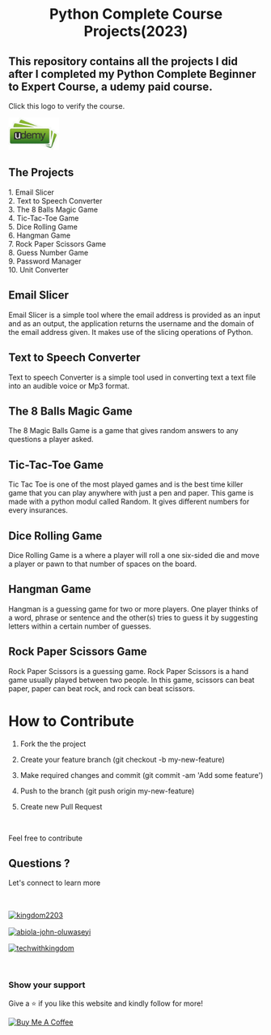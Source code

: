 ﻿<center><h1>Python Complete Course Projects(2023)</h1></center>
<h2>This repository contains all the projects I did after I completed my Python Complete Beginner to Expert Course, a udemy paid course.</h2>

<p>Click this logo to verify the course.</p><a href="https://www.udemy.com/share/101z5i3@oZtwAOAb3QsjtrSIEhSmvK9neTa1WUxyJ2OUSf76lSf_t1G02janwNaF8ATi_rjSuA==/"><img width= 100 src="udemy.png" alt="Python Complete Beginner to Expert Course"></a>

<h2>The Projects</h2>
1. Email Slicer<br>
2. Text to Speech Converter<br>
3. The 8 Balls Magic Game<br>
4. Tic-Tac-Toe Game<br>
5. Dice Rolling Game<br>
6. Hangman Game<br>
7. Rock Paper Scissors Game<br>
8. Guess Number Game<br>
9. Password Manager<br>
10. Unit Converter<br>

<h2>Email Slicer</h2> 
<p>Email Slicer is a simple tool where the email address is provided as an input and as an output, the application returns the username and the domain of the email address given. It makes use of the slicing operations of Python.</p>

<h2>Text to Speech Converter</h2>
<p>Text to speech Converter is a simple tool used in converting text a text file into an audible voice or Mp3 format.</p>

<h2>The 8 Balls Magic Game</h2>
<p>The 8 Magic Balls Game is a game that gives random answers to any questions a player asked. </p>
<h2>Tic-Tac-Toe Game</h2>
<p>Tic Tac Toe is one of the most played games and is the best time killer game that you can play anywhere with just a pen and paper. This game is made with a python modul called Random. It gives different numbers for every insurances.</p>

<h2>Dice Rolling Game</h2>
<p>Dice Rolling Game is a where a player will roll a one six-sided die and move a player or pawn to that number of spaces on the board. </p>

<h2>Hangman Game</h2>
<p>Hangman is a guessing game for two or more players. One player thinks of a word, phrase or sentence and the other(s) tries to guess it by suggesting letters within a certain number of guesses.</p>

<h2>Rock Paper Scissors Game</h2>
<p>Rock Paper Scissors is a guessing game. Rock Paper Scissors is a hand game usually played between two people. In this game, scissors can beat paper, paper can beat rock, and rock can beat scissors.</p>

<h1>How to Contribute</h1>

<p>

1. Fork the the project<br>

2. Create your feature branch (git checkout -b my-new-feature)<br>

3. Make required changes and commit (git commit -am 'Add some feature')<br>

4. Push to the branch (git push origin my-new-feature)<br>

5. Create new Pull Request<br>

<br>

  Feel free to contribute

</p>

 

<h2>Questions ?</h2>

<p>Let's connect to learn more</p><br>

<p align="left">

<a href="https://twitter.com/kingdom2203" target="blank"><img align="center" src="https://raw.githubusercontent.com/rahuldkjain/github-profile-readme-generator/master/src/images/icons/Social/twitter.svg" alt="kingdom2203" height="30" width="40" /></a>

<a href="https://linkedin.com/in/abiola-john-oluwaseyi" target="blank"><img align="center" src="https://raw.githubusercontent.com/rahuldkjain/github-profile-readme-generator/master/src/images/icons/Social/linked-in-alt.svg" alt="abiola-john-oluwaseyi" height="30" width="40" /></a>

<a href="https://youtube.com/channel/UCi_H7JjGDI3E_opg7pjujWw" target="blank"><img align="center" src="https://raw.githubusercontent.com/rahuldkjain/github-profile-readme-generator/master/src/images/icons/Social/youtube.svg" alt="techwithkingdom" height="30" width="40" /></a></p>

<br>

 <h3>Show your support</h3>

Give a ⭐ if you like this website and kindly follow for more!

 

<a href="https://www.buymeacoffee.com/kdom2227U" target="_blank"><img src="https://cdn.buymeacoffee.com/buttons/v2/default-yellow.png" alt="Buy Me A Coffee" height= "60px" width= "217px" ></a>
